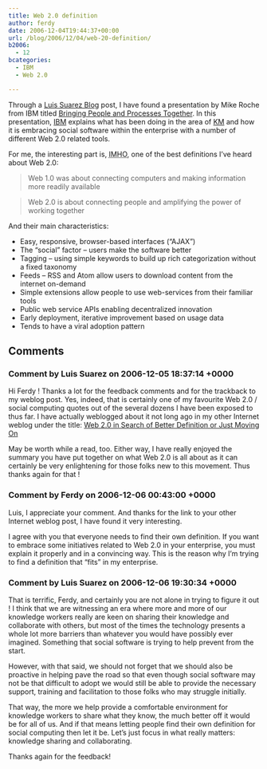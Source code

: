```yaml
---
title: Web 2.0 definition
author: ferdy
date: 2006-12-04T19:44:37+00:00
url: /blog/2006/12/04/web-20-definition/
b2006:
  - 12
bcategories:
  - IBM
  - Web 2.0

---
```

Through a [Luis Suarez Blog][1] post, I have found a presentation by Mike Roche from IBM titled [Bringing People and Processes Together][2]. In this presentation, [IBM][3] explains what has been doing in the area of [KM][4] and how it is embracing social software within the enterprise with a number of different Web 2.0 related tools.

For me, the interesting part is, <acronym title="In My Humble Opinion">IMHO</acronym>, one of the best definitions I&#8217;ve heard about Web 2.0:

> Web 1.0 was about connecting computers and making information more readily available

> Web 2.0 is about connecting people and amplifying the power of working together

And their main characteristics:

  * Easy, responsive, browser-based interfaces (“AJAX”)
  * The “social” factor – users make the software better
  * Tagging – using simple keywords to build up rich categorization without a fixed taxonomy
  * Feeds – RSS and Atom allow users to download content from the internet on-demand
  * Simple extensions allow people to use web-services from their familiar tools
  * Public web service APIs enabling decentralized innovation
  * Early deployment, iterative improvement based on usage data
  * Tends to have a viral adoption pattern

 [1]: http://www.elsua.net/2006/12/01/bringing-people-and-processes-together-by-mike-roche/
 [2]: http://forms.edifice.org/Presentations/Bringing_people%20and%20processes_together.pdf
 [3]: http://www.ibm.com
 [4]: http://en.wikipedia.org/wiki/Knowledge_management

## Comments

### Comment by Luis Suarez on 2006-12-05 18:37:14 +0000
Hi Ferdy ! Thanks a lot for the feedback comments and for the trackback to my weblog post. Yes, indeed, that is certainly one of my favourite Web 2.0 / social computing quotes out of the several dozens I have been exposed to thus far. I have actually weblogged about it not long ago in my other Internet weblog under the title: <a href="http://blogs.ittoolbox.com/km/elsua/archives/web-20-in-search-of-better-definition-or-just-moving-on-11539" rel="nofollow">Web 2.0 in Search of Better Definition or Just Moving On</a>

May be worth while a read, too. Either way, I have really enjoyed the summary you have put together on what Web 2.0 is all about as it can certainly be very enlightening for those folks new to this movement. Thus thanks again for that !

### Comment by Ferdy on 2006-12-06 00:43:00 +0000
Luis, I appreciate your comment. And thanks for the link to your other Internet weblog post, I have found it very interesting.

I agree with you that everyone needs to find their own definition. If you want to embrace some initiatives related to Web 2.0 in your enterprise, you must explain it properly and in a convincing way. This is the reason why I’m trying to find a definition that “fits” in my enterprise.

### Comment by Luis Suarez on 2006-12-06 19:30:34 +0000
That is terrific, Ferdy, and certainly you are not alone in trying to figure it out ! I think that we are witnessing an era where more and more of our knowledge workers really are keen on sharing their knowledge and collaborate with others, but most of the times the technology presents a whole lot more barriers than whatever you would have possibly ever imagined. Something that social software is trying to help prevent from the start.

However, with that said, we should not forget that we should also be proactive in helping pave the road so that even though social software may not be that difficult to adopt we would still be able to provide the necessary support, training and facilitation to those folks who may struggle initially.

That way, the more we help provide a comfortable environment for knowledge workers to share what they know, the much better off it would be for all of us. And if that means letting people find their own definition for social computing then let it be. Let&#8217;s just focus in what really matters: knowledge sharing and collaborating.

Thanks again for the feedback!